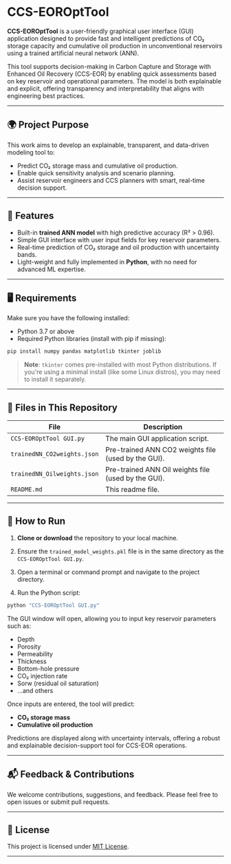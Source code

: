 # CCS-EOROptTool

**CCS-EOROptTool** is a user-friendly graphical user interface (GUI) application designed to provide fast and intelligent predictions of CO₂ storage capacity and cumulative oil production in unconventional reservoirs using a trained artificial neural network (ANN).

This tool supports decision-making in Carbon Capture and Storage with Enhanced Oil Recovery (CCS-EOR) by enabling quick assessments based on key reservoir and operational parameters. The model is both explainable and explicit, offering transparency and interpretability that aligns with engineering best practices.

---

## 🌍 Project Purpose

This work aims to develop an explainable, transparent, and data-driven modeling tool to:

* Predict CO₂ storage mass and cumulative oil production.
* Enable quick sensitivity analysis and scenario planning.
* Assist reservoir engineers and CCS planners with smart, real-time decision support.

---

## 🧠 Features

* Built-in **trained ANN model** with high predictive accuracy (R² > 0.96).
* Simple GUI interface with user input fields for key reservoir parameters.
* Real-time prediction of CO₂ storage and oil production with uncertainty bands.
* Light-weight and fully implemented in **Python**, with no need for advanced ML expertise.

---

## 🖥️ Requirements

Make sure you have the following installed:

* Python 3.7 or above
* Required Python libraries (install with pip if missing):

```bash
pip install numpy pandas matplotlib tkinter joblib
```

> **Note**: `tkinter` comes pre-installed with most Python distributions. If you're using a minimal install (like some Linux distros), you may need to install it separately.

---

## 📁 Files in This Repository

| File                        | Description                                         |
| --------------------------- | --------------------------------------------------- |
| `CCS-EOROptTool GUI.py`     | The main GUI application script.                    |
| `trainedNN_CO2weights.json` | Pre-trained ANN CO2 weights file (used by the GUI). |
| `trainedNN_Oilweights.json` | Pre-trained ANN Oil weights file (used by the GUI). |
| `README.md`                 | This readme file.                                   |

---

## 🚀 How to Run

1. **Clone or download** the repository to your local machine.

2. Ensure the `trained_model_weights.pkl` file is in the same directory as the `CCS-EOROptTool GUI.py`.

3. Open a terminal or command prompt and navigate to the project directory.

4. Run the Python script:

```bash
python "CCS-EOROptTool GUI.py"
```

The GUI window will open, allowing you to input key reservoir parameters such as:

* Depth
* Porosity
* Permeability
* Thickness
* Bottom-hole pressure
* CO₂ injection rate
* Sorw (residual oil saturation)
* ...and others

Once inputs are entered, the tool will predict:

* **CO₂ storage mass**
* **Cumulative oil production**

Predictions are displayed along with uncertainty intervals, offering a robust and explainable decision-support tool for CCS-EOR operations.

---

## 📬 Feedback & Contributions

We welcome contributions, suggestions, and feedback. Please feel free to open issues or submit pull requests.

---

## 📄 License

This project is licensed under [MIT License](LICENSE).

---

